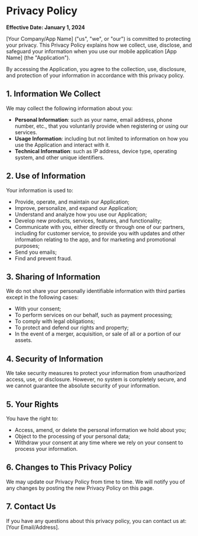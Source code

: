 # Privacy Policy

**Effective Date: January 1, 2024**

[Your Company/App Name] ("us", "we", or "our") is committed to protecting your privacy. This Privacy Policy explains how we collect, use, disclose, and safeguard your information when you use our mobile application [App Name] (the "Application").

By accessing the Application, you agree to the collection, use, disclosure, and protection of your information in accordance with this privacy policy.

## 1. Information We Collect

We may collect the following information about you:

- **Personal Information**: such as your name, email address, phone number, etc., that you voluntarily provide when registering or using our services.
- **Usage Information**: including but not limited to information on how you use the Application and interact with it.
- **Technical Information**: such as IP address, device type, operating system, and other unique identifiers.

## 2. Use of Information

Your information is used to:

- Provide, operate, and maintain our Application;
- Improve, personalize, and expand our Application;
- Understand and analyze how you use our Application;
- Develop new products, services, features, and functionality;
- Communicate with you, either directly or through one of our partners, including for customer service, to provide you with updates and other information relating to the app, and for marketing and promotional purposes;
- Send you emails;
- Find and prevent fraud.

## 3. Sharing of Information

We do not share your personally identifiable information with third parties except in the following cases:

- With your consent;
- To perform services on our behalf, such as payment processing;
- To comply with legal obligations;
- To protect and defend our rights and property;
- In the event of a merger, acquisition, or sale of all or a portion of our assets.

## 4. Security of Information

We take security measures to protect your information from unauthorized access, use, or disclosure. However, no system is completely secure, and we cannot guarantee the absolute security of your information.

## 5. Your Rights

You have the right to:

- Access, amend, or delete the personal information we hold about you;
- Object to the processing of your personal data;
- Withdraw your consent at any time where we rely on your consent to process your information.

## 6. Changes to This Privacy Policy

We may update our Privacy Policy from time to time. We will notify you of any changes by posting the new Privacy Policy on this page.

## 7. Contact Us

If you have any questions about this privacy policy, you can contact us at: [Your Email/Address].
